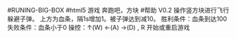 #RUNING-BIG-BOX
#html5 游戏 奔跑吧，方块
#帮助 V0.2
操作竖方块进行飞行躲避子弹。
上方为血条，隔1s增加1。被子弹达到减10。
胜利条件：血条到达100
失败条件：血条小于0
操控：↑(W) ←(A) →(D)  , R 开始或重启游戏